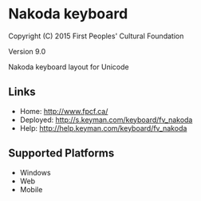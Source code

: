 Nakoda keyboard
======================

Copyright (C) 2015 First Peoples' Cultural Foundation

Version 9.0

Nakoda keyboard layout for Unicode

Links
-----

 * Home:     <http://www.fpcf.ca/>
 * Deployed: <http://s.keyman.com/keyboard/fv_nakoda>
 * Help:     <http://help.keyman.com/keyboard/fv_nakoda>
 
Supported Platforms
-------------------

 * Windows
 * Web
 * Mobile
